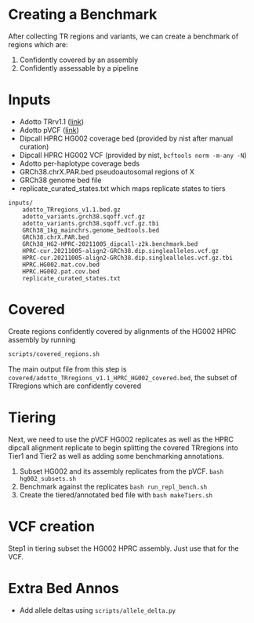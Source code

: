 Creating a Benchmark
====================

After collecting TR regions and variants, we can create a benchmark of regions which are:

1. Confidently covered by an assembly
2. Confidently assessable by a pipeline

Inputs
======

- Adotto TRrv1.1 ([link](https://doi.org/10.5281/zenodo.7689784))
- Adotto pVCF ([link](https://doi.org/10.5281/zenodo.6975244))
- Dipcall HPRC HG002 coverage bed (provided by nist after manual curation)
- Dipcall HPRC HG002 VCF (provided by nist, `bcftools norm -m-any -N`)
- Adotto per-haplotype coverage beds
- GRCh38.chrX.PAR.bed pseudoautosomal regions of X
- GRCh38 genome bed file
- replicate_curated_states.txt which maps replicate states to tiers

```
inputs/
    adotto_TRregions_v1.1.bed.gz
    adotto_variants.grch38.sqoff.vcf.gz
    adotto_variants.grch38.sqoff.vcf.gz.tbi
    GRCh38_1kg_mainchrs.genome_bedtools.bed
    GRCh38.chrX.PAR.bed
    GRCh38_HG2-HPRC-20211005_dipcall-z2k.benchmark.bed
    HPRC-cur.20211005-align2-GRCh38.dip.singlealleles.vcf.gz
    HPRC-cur.20211005-align2-GRCh38.dip.singlealleles.vcf.gz.tbi
    HPRC.HG002.mat.cov.bed
    HPRC.HG002.pat.cov.bed
    replicate_curated_states.txt
```

Covered
=======

Create regions confidently covered by alignments of the HG002 HPRC assembly by running
```bash
scripts/covered_regions.sh
```

The main output file from this step is `covered/adotto_TRregions_v1.1_HPRC_HG002_covered.bed`, the subset of TRregions
which are confidently covered

Tiering
=======

Next, we need to use the pVCF HG002 replicates as well as the HPRC dipcall alignment replicate to begin splitting the
covered TRregions into Tier1 and Tier2 as well as adding some benchmarking annotations.

1. Subset HG002 and its assembly replicates from the pVCF. `bash hg002_subsets.sh`
2. Benchmark against the replicates `bash run_repl_bench.sh`
3. Create the tiered/annotated bed file with `bash makeTiers.sh`

VCF creation
============

Step1 in tiering subset the HG002 HPRC assembly. Just use that for the VCF.

Extra Bed Annos
===============
- Add allele deltas using `scripts/allele_delta.py`
